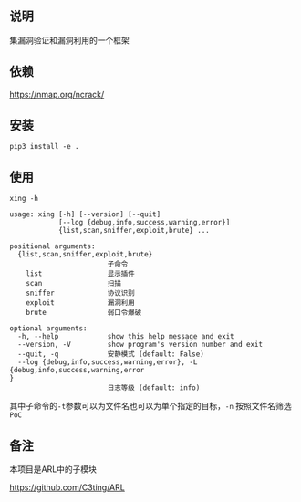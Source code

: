 ## 说明

集漏洞验证和漏洞利用的一个框架


## 依赖
https://nmap.org/ncrack/


## 安装
```
pip3 install -e .
```

## 使用

```
xing -h

usage: xing [-h] [--version] [--quit]
            [--log {debug,info,success,warning,error}]
            {list,scan,sniffer,exploit,brute} ...

positional arguments:
  {list,scan,sniffer,exploit,brute}
                        子命令
    list                显示插件
    scan                扫描
    sniffer             协议识别
    exploit             漏洞利用
    brute               弱口令爆破

optional arguments:
  -h, --help            show this help message and exit
  --version, -V         show program's version number and exit
  --quit, -q            安静模式 (default: False)
  --log {debug,info,success,warning,error}, -L {debug,info,success,warning,error
}
                        日志等级 (default: info)
```

其中子命令的`-t`参数可以为文件名也可以为单个指定的目标，`-n` 按照文件名筛选`PoC`

## 备注
本项目是ARL中的子模块

https://github.com/C3ting/ARL